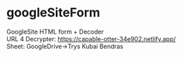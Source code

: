 # googleSiteForm<br>
GoogleSite HTML form + Decoder<br>
URL 4 Decrypter: https://capable-otter-34e902.netlify.app/ <br>
Sheet: GoogleDrive->Trys Kubai Bendras <br>
